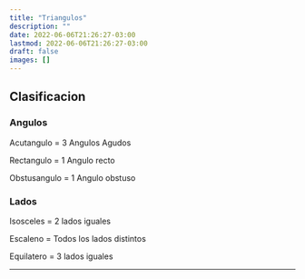```yaml
---
title: "Triangulos"
description: ""
date: 2022-06-06T21:26:27-03:00
lastmod: 2022-06-06T21:26:27-03:00
draft: false
images: []
---
```


## Clasificacion

### Angulos

Acutangulo = 3 Angulos Agudos

Rectangulo = 1 Angulo recto

Obstusangulo = 1 Angulo obstuso

### Lados

Isosceles = 2 lados iguales

Escaleno = Todos los lados distintos

Equilatero = 3 lados iguales

---
<script type="text/tikz">
  \begin{tikzpicture}
    \draw (0,0)node[below left]{A} --
  ++(2,0)node[below right]{C}coordinate(C) --
  ++(0,2)node[below right]{B} -- cycle;
  \draw (C) +(-3mm,0mm) |- +(0mm,3mm);
  \end{tikzpicture}
</script>
